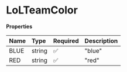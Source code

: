 # LoLTeamColor

**Properties**

| Name | Type   | Required | Description |
| :--- | :----- | :------- | :---------- |
| BLUE | string | ✅       | "blue"      |
| RED  | string | ✅       | "red"       |

<!-- This file was generated by liblab | https://liblab.com/ -->
